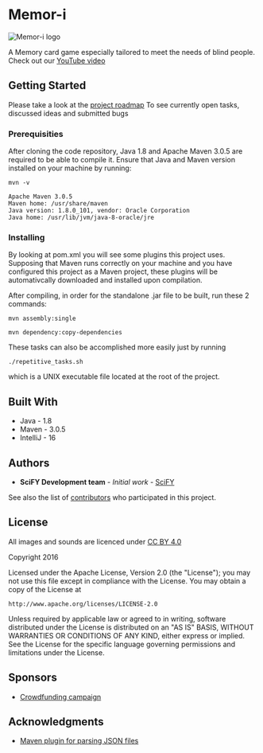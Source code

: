
# Memor-i

![Memor-i logo](https://raw.githubusercontent.com/scify/Memor-i/master/src/main/resources/img/memori.png)

A Memory card game especially tailored to meet the needs of blind people.
Check out our [YouTube video](https://www.youtube.com/watch?v=M2DqT5e975w)

## Getting Started

Please take a look at the [project roadmap](http://jira.scify.org/secure/RapidBoard.jspa?rapidView=99&projectKey=MEM&view=detail&selectedIssue=MEM-35")
To see currently open tasks, discussed ideas and submitted bugs

### Prerequisities

After cloning the code repository, Java 1.8 and Apache Maven 3.0.5 are required to be able to compile it.
Ensure that Java and Maven version installed on your machine by running:
```
mvn -v

Apache Maven 3.0.5
Maven home: /usr/share/maven
Java version: 1.8.0_101, vendor: Oracle Corporation
Java home: /usr/lib/jvm/java-8-oracle/jre

```

### Installing

By looking at pom.xml you will see some plugins this project uses. 
Supposing that Maven runs correctly on your machine and you have configured this project as a Maven project, 
these plugins will be automativcally downloaded and installed upon compilation.

After compiling, in order for the standalone .jar file to be built, run these 2 commands:

```
mvn assembly:single 

mvn dependency:copy-dependencies
```

These tasks can also be accomplished more easily just by running 
```
./repetitive_tasks.sh
```

which is a UNIX executable file located at the root of the project.

## Built With

* Java - 1.8
* Maven - 3.0.5
* IntelliJ - 16

## Authors

* **SciFY Development team** - *Initial work* - [SciFY](https://github.com/scify)

See also the list of [contributors](https://github.com/scify/Memor-i/graphs/contributors) who participated in this project.

## License

All images and sounds are licenced under [CC BY 4.0](https://creativecommons.org/licenses/by/4.0/)

Copyright 2016

Licensed under the Apache License, Version 2.0 (the "License");
you may not use this file except in compliance with the License.
You may obtain a copy of the License at

    http://www.apache.org/licenses/LICENSE-2.0

Unless required by applicable law or agreed to in writing, software
distributed under the License is distributed on an "AS IS" BASIS,
WITHOUT WARRANTIES OR CONDITIONS OF ANY KIND, either express or implied.
See the License for the specific language governing permissions and
limitations under the License.

## Sponsors

* [Crowdfunding campaign](http://www.giveandfund.com/giveandfund/project/games-for-the-blind)

## Acknowledgments

* [Maven plugin for parsing JSON files](https://mvnrepository.com/artifact/org.json/json)
